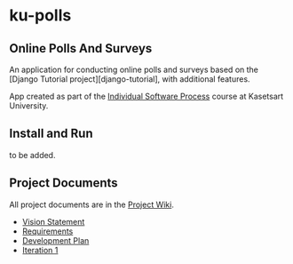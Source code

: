 # ku-polls

## Online Polls And Surveys

An application for conducting online polls and surveys based
on the [Django Tutorial project][django-tutorial], with
additional features.

App created as part of the [Individual Software Process](
https://cpske.github.io/ISP) course at Kasetsart University.

## Install and Run

to be added.

## Project Documents

All project documents are in the [Project Wiki](../../wiki/Home).

- [Vision Statement](https://github.com/ThanadolU/ku-polls.wiki.git)
- [Requirements](https://github.com/ThanadolU/ku-polls.wiki.git)
- [Development Plan]()
- [Iteration 1]()
